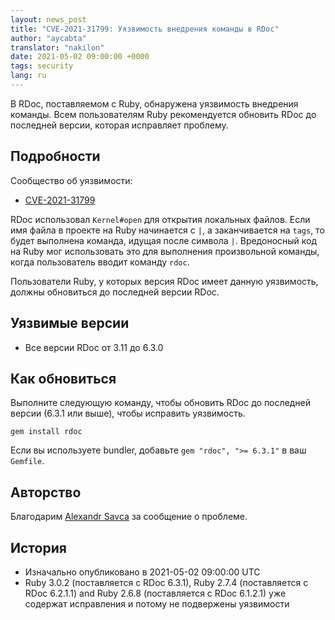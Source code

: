 ```yaml
---
layout: news_post
title: "CVE-2021-31799: Уязвимость внедрения команды в RDoc"
author: "aycabta"
translator: "nakilon"
date: 2021-05-02 09:00:00 +0000
tags: security
lang: ru
---
```


В RDoc, поставляемом с Ruby, обнаружена уязвимость внедрения команды.
Всем пользователям Ruby рекомендуется обновить RDoc до последней версии, которая исправляет проблему.

## Подробности

Сообщество об уязвимости:

* [CVE-2021-31799](https://www.cve.org/CVERecord?id=CVE-2021-31799)

RDoc использовал `Kernel#open` для открытия локальных файлов. Если имя файла в проекте на Ruby начинается с `|`, а заканчивается на `tags`, то будет выполнена команда, идущая после символа `|`. Вредоносный код на Ruby мог использовать это для выполнения произвольной команды, когда пользователь вводит команду `rdoc`.

Пользователи Ruby, у которых версия RDoc имеет данную уязвимость, должны обновиться до последней версии RDoc.

## Уязвимые версии

* Все версии RDoc от 3.11 до 6.3.0

## Как обновиться

Выполните следующую команду, чтобы обновить RDoc до последней версии (6.3.1 или выше), чтобы исправить уязвимость.

```
gem install rdoc
```

Если вы используете bundler, добавьте `gem "rdoc", ">= 6.3.1"` в ваш `Gemfile`.

## Авторство

Благодарим [Alexandr Savca](https://hackerone.com/chinarulezzz) за сообщение о проблеме.

## История

* Изначально опубликовано в 2021-05-02 09:00:00 UTC
* Ruby 3.0.2 (поставляется с RDoc 6.3.1), Ruby 2.7.4 (поставляется с RDoc 6.2.1.1) and Ruby 2.6.8 (поставляется с RDoc 6.1.2.1) уже содержат исправления и потому не подвержены уязвимости
